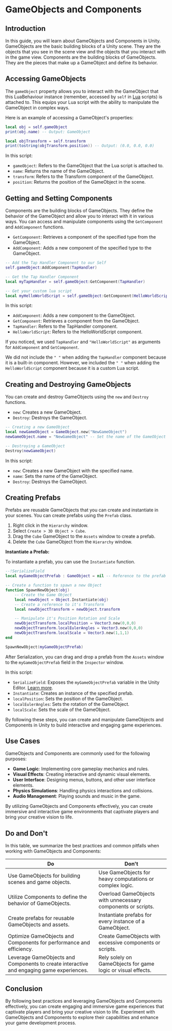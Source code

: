 # GameObjects and Components

## Introduction

In this guide, you will learn about GameObjects and Components in Unity. GameObjects are the basic building blocks of a Unity scene. They are the objects that you see in the scene view and the objects that you interact with in the game view. Components are the building blocks of GameObjects. They are the pieces that make up a GameObject and define its behavior.

## Accessing GameObjects

The `gameObject` property allows you to interact with the GameObject that this LuaBehaviour instance (remember, accessed by `self` in [Lua](https://create.highrise.game/learn/studio/create/scripting/create/lua/overview) scripts) is attached to. This equips your Lua script with the ability to manipulate the GameObject in complex ways.

Here is an example of accessing a GameObject's properties:

```lua
local obj = self.gameObject
print(obj.name) -- Output: GameObject

local objTransform = self.transform
print(tostring(objTransform.position)) -- Output: (0.0, 0.0, 0.0)
```

In this script:

- `gameObject`: Refers to the GameObject that the Lua script is attached to.
- `name`: Returns the name of the GameObject.
- `transform`: Refers to the Transform component of the GameObject.
- `position`: Returns the position of the GameObject in the scene.

## Getting and Setting Components

Components are the building blocks of GameObjects. They define the behavior of the GameObject and allow you to interact with it in various ways. You can access and manipulate components using the `GetComponent` and `AddComponent` functions.

- `GetComponent`: Retrieves a component of the specified type from the GameObject.
- `AddComponent`: Adds a new component of the specified type to the GameObject.

```lua
-- Add the Tap Handler Component to our Self
self.gameObject:AddComponent(TapHandler)

-- Get the Tap Handler Component
local myTapHandler = self.gameObject:GetComponent(TapHandler)

-- Get your custom lua script
local myHelloWorldScript = self.gameObject:GetComponent(HelloWorldScript)
```

In this script:

- `AddComponent`: Adds a new component to the GameObject.
- `GetComponent`: Retrieves a component from the GameObject.
- `TapHandler`: Refers to the TapHandler component.
- `HelloWorldScript`: Refers to the HelloWorldScript component.

If you noticed, we used `TapHandler` and `"HelloWorldScript"` as arguments for `AddComponent` and `GetComponent`.

We did not include the `" "` when adding the `TapHandler` component because it is a built-in component. However, we included the `" "` when adding the `HelloWorldScript` component because it is a custom Lua script.

## Creating and Destroying GameObjects

You can create and destroy GameObjects using the `new` and `Destroy` functions.

- `new`: Creates a new GameObject.
- `Destroy`: Destroys the GameObject.

```lua
-- Creating a new GameObject
local newGameObject = GameObject.new("NewGameObject")
newGameObject.name = "NewGameObject" -- Set the name of the GameObject

-- Destroying a GameObject
Destroy(newGameObject)
```

In this script:

- `new`: Creates a new GameObject with the specified name.
- `name`: Sets the name of the GameObject.
- `Destroy`: Destroys the GameObject.

## Creating Prefabs

Prefabs are reusable GameObjects that you can create and instantiate in your scenes. You can create prefabs using the `Prefab` class.

1. Right click in the `Hierarchy` window.
2. Select `Create > 3D Object > Cube`.
3. Drag the `Cube` GameObject to the `Assets` window to create a prefab.
4. Delete the `Cube` GameObject from the `Hierarchy` window.

**Instantiate a Prefab:**

To instantiate a prefab, you can use the `Instantiate` function.

```lua
--!SerializeField
local myGameObjectPrefab : GameObject = nil -- Reference to the prefab

-- Create a function to spawn a new Object
function SpawnNewObject(obj)
    -- Create the Game Object
    local newObject = Object.Instantiate(obj)
    -- Create a reference to it's Transform
    local newObjectTransform = newObject.transform

    -- Manipulate it's Position Rotation and Scale
    newObjectTransform.localPosition = Vector3.new(0,0,0)
    newObjectTransform.localEulerAngles = Vector3.new(0,0,0)
    newObjectTransform.localScale = Vector3.new(1,1,1)
end

SpawnNewObject(myGameObjectPrefab)
```

After Serialization, you can drag and drop a prefab from the `Assets` window to the `myGameObjectPrefab` field in the `Inspector` window.

In this script:

- `SerializeField`: Exposes the `myGameObjectPrefab` variable in the Unity Editor. [Learn more](https://create.highrise.game/learn/studio/create/scripting/create/lua/attributes/serialized-fields).
- `Instantiate`: Creates an instance of the specified prefab.
- `localPosition`: Sets the position of the GameObject.
- `localEulerAngles`: Sets the rotation of the GameObject.
- `localScale`: Sets the scale of the GameObject.

By following these steps, you can create and manipulate GameObjects and Components in Unity to build interactive and engaging game experiences.

## Use Cases

GameObjects and Components are commonly used for the following purposes:

- **Game Logic**: Implementing core gameplay mechanics and rules.
- **Visual Effects**: Creating interactive and dynamic visual elements.
- **User Interface**: Designing menus, buttons, and other user interface elements.
- **Physics Simulations**: Handling physics interactions and collisions.
- **Audio Management**: Playing sounds and music in the game.

By utilizing GameObjects and Components effectively, you can create immersive and interactive game environments that captivate players and bring your creative vision to life.

## Do and Don't

In this table, we summarize the best practices and common pitfalls when working with GameObjects and Components:

| Do                                       | Don't                                    |
|------------------------------------------|------------------------------------------|
| Use GameObjects for building scenes and game objects. | Use GameObjects for heavy computations or complex logic. |
| Utilize Components to define the behavior of GameObjects. | Overload GameObjects with unnecessary components or scripts. |
| Create prefabs for reusable GameObjects and assets. | Instantiate prefabs for every instance of a GameObject. |
| Optimize GameObjects and Components for performance and efficiency. | Create GameObjects with excessive components or scripts. |
| Leverage GameObjects and Components to create interactive and engaging game experiences. | Rely solely on GameObjects for game logic or visual effects. |

## Conclusion

By following best practices and leveraging GameObjects and Components effectively, you can create engaging and immersive game experiences that captivate players and bring your creative vision to life. Experiment with GameObjects and Components to explore their capabilities and enhance your game development process.